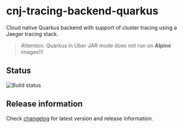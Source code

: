 # cnj-tracing-backend-quarkus

Cloud native Quarkus backend with support of cluster tracing using a Jaeger tracing stack.

> Attention: Quarkus in Uber JAR mode does not run on __Alpine__ images!!!

## Status
![Build status](https://drone.cloudtrain.aws.msgoat.eu/api/badges/msgoat/cnj-tracing-backend-quarkus/status.svg)

## Release information

Check [changelog](changelog.md) for latest version and release information.
